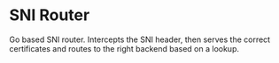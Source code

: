 # SNI Router

Go based SNI router. Intercepts the SNI header, then serves the correct certificates and routes to the right backend based on a lookup.
